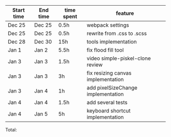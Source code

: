 | Start time  | End time | time spent | feature |
|-----------|-------------|-------------|-------------|
| Dec 25 | Dec 25 | 0.5h | webpack settings |
| Dec 25 | Dec 25 | 0.5h | rewrite from .css to .scss |
| Dec 28 | Dec 30 |	15h	| tools implementation |
| Jan 1 | Jan 2 | 5.5h | fix flood fill tool |
| Jan 3 | Jan 3 | 1.5h | video simple-piskel-clone review |
| Jan 3 | Jan 3 | 3h | fix resizing canvas implementation |
| Jan 3 | Jan 4 | 1h | add pixelSizeChange implementation |
| Jan 4 | Jan 4 | 1.5h | add several tests |
| Jan 4 | Jan 5 | 5h | keyboard shortcut implementation |


Total: 
